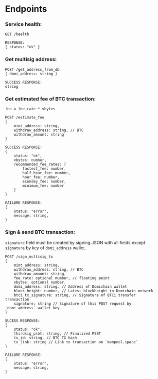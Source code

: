 # Endpoints

### Service health:
```
GET /health

RESPONSE:
{ status: "ok" }
```

### Get multisig address:
```
POST /get_address_from_db
{ domi_address: string }

SUCCESS RESPONSE:
string
```

### Get estimated fee of BTC transaction:

`fee = fee_rate * vbytes`

```
POST /estimate_fee
{
    mint_address: string,
    withdraw_address: string, // BTC
    withdraw_amount: string
}

SUCCESS RESPONSE:
{
    status: "ok",
    vbytes: number,
    recommended_fee_rates: {
        fastest_fee: number,
        half_hour_fee: number,
        hour_fee: number,
        economy_fee: number,
        minimum_fee: number
    }
}

FAILURE RESPONSE:
{
    status: "error",
    message: string,
}
```

### Sign & send BTC transaction:

`signature` field must be created by signing JSON with all fields except `signature` by key of `domi_address` wallet.

```
POST /sign_multisig_tx
{
    mint_address: string,
    withdraw_address: string, // BTC
    withdraw_amount: string,
    fee_rate: optional number, // floating point
    vbytes: optional number,
    domi_address: string, // Address of Domichain wallet
    block_height: number, // Latest blockheight in Domichain network
    btci_tx_signature: string, // Signature of BTCi transfer transaction
    signature: string // Signature of this POST request by `domi_address` wallet key
}

SUCESS RESPONSE:
{
    status: "ok",
    thirdsig_psbt: string, // Finalized PSBT
    tx_id: string, // BTC TX hash
    tx_link: string // Link to transaction on `mempool.space`
}

FAILURE RESPONSE:
{
    status: "error",
    message: string,
}
```
